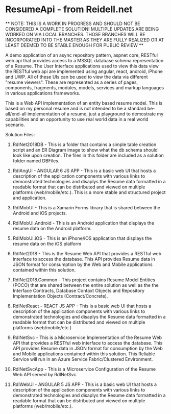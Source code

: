 # ResumeApi - from Reidell.net
** NOTE: THIS IS A WORK IN PROGRESS AND SHOULD NOT BE CONSIDERED A COMPLETE SOLUTION! MULTIPLE UPDATES ARE BEING WORKED ON VIA LOCAL BRANCHES. THOSE BRANCHES WILL BE INCORPORATED INTO THE MASTER AS THEY ARE FULLY REALIZED OR AT LEAST DEEMED TO BE STABLE ENOUGH FOR PUBLIC REVIEW **

A demo application of an async repository pattern, aspnet core, RESTful web api that provides access to a MSSQL database schema representation of a Resume. The User Interface applications used to view this data view the RESTful web api are implemented using 
angular, react, android, iPhone and UWP. All of these UIs can be used to view the data via different "resume viewers". These are 
represented as a series of pages, components, fragments, modules, models, services and markup languages in various applications frameworks.

This is a Web API implementation of an entity based resume model. This is based on my personal resume and is not intended to be a 
standard be-all/end-all implementation of a resume, just a playground to demostrate my capabilities and an opportunity to use real 
world data in a real world scenario.

Solution Files:

1. RdlNet2018DB - This is a folder that contains a simple table creation script and an ER Diagram image to show what the db 
                  schema should look like upon creation. The files in this folder are included as a solution folder named 
                  DBFiles.                  

2. RdlAngUI - ANGULAR 6 JS APP - This is a basic web UI that hosts a description of the application components with various links 
               to demonstrated technologies and disaplys the Resume data formatted in a readable format that can be distributed and 
               viewed on multiple platforms (web/mobile/etc.). This is a more stable and structured project and application.

3. RdlMobUI - This is a Xamarin Forms library that is shared between the Android and iOS projects.

4. RdlMobUI.Android - This is an Android application that displays the resume data on the Android platform.

5. RdlMobUI.iOS - This is an iPhone/iOS application that displays the resume data on the iOS platform

6. RdlNet2018 - This is the Resume Web API that provides a RESTful web interface to access the database. This API provides Resume 
                data in JSON format for consumption by the Web and Mobile applications contained within this solution.

7. RdlNet2018.Common - This project contains Resume Model Entities (POCO) that are shared between the entire solution as well as the 
                       the Interface Contracts, Database Contaxt Objects and Repository Implementation Objects (Contract/Concrete).

8. RdlNetReact - REACT JS APP - This is a basic web UI that hosts a description of the application components with various links
                 to demonstrated technologies and disaplys the Resume data formatted in a readable format that can be distributed 
                 and viewed on multiple platforms (web/mobile/etc.)
                 
9. RdlNetSvc - This is a Microservice Implementation of the Resume Web API that provides a RESTful web interface to access the 
               database. This API provides Resume data in JSON format for consumption by the Web and Mobile applications contained 
               within this solution. This Reliable Service will run in an Azure Service Fabric/Clustered Environment.

10. RdlNetSvcApp - This is a Microservice Configuration of the Resume Web API served by RdlNetSvc.

11. RdlWebUI - ANGULAR 5 JS APP - This is a basic web UI that hosts a description of the application components with various links 
               to demonstrated technologies and disaplys the Resume data formatted in a readable format that can be distributed and 
               viewed on multiple platforms (web/mobile/etc.).



